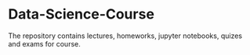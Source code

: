 # Data-Science-Course
The repository contains lectures, homeworks, jupyter notebooks, quizes and exams for course.
